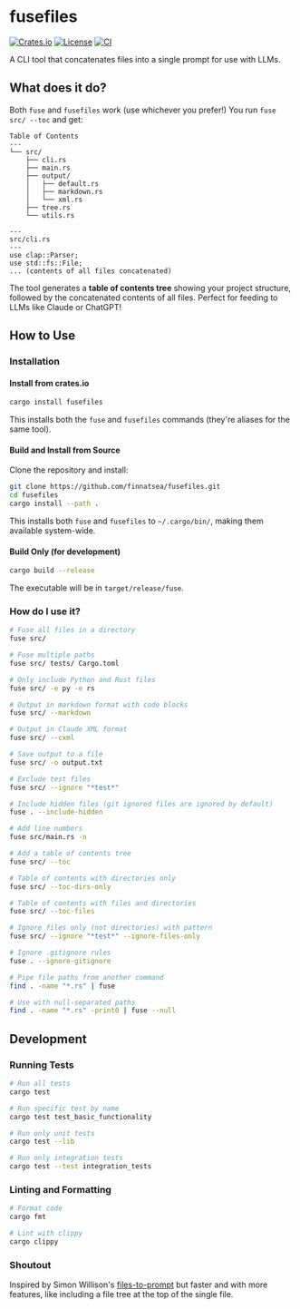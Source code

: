 # fusefiles

[![Crates.io](https://img.shields.io/crates/v/fusefiles.svg)](https://crates.io/crates/fusefiles)
[![License](https://img.shields.io/badge/license-Apache--2.0-blue.svg)](LICENSE)
[![CI](https://github.com/finnatsea/fusefiles/workflows/CI/badge.svg)](https://github.com/finnatsea/fusefiles/actions)

A CLI tool that concatenates files into a single prompt for use with LLMs.

## What does it do?

Both `fuse` and `fusefiles` work (use whichever you prefer!)
You run `fuse src/ --toc` and get:

```
Table of Contents
---
└── src/
    ├── cli.rs
    ├── main.rs
    ├── output/
    │   ├── default.rs
    │   ├── markdown.rs
    │   └── xml.rs
    ├── tree.rs
    └── utils.rs

---
src/cli.rs
---
use clap::Parser;
use std::fs::File;
... (contents of all files concatenated)
```

The tool generates a **table of contents tree** showing your project structure, followed by the concatenated contents of all files. Perfect for feeding to LLMs like Claude or ChatGPT!

## How to Use

### Installation

#### Install from crates.io

```bash
cargo install fusefiles
```

This installs both the `fuse` and `fusefiles` commands (they're aliases for the same tool).

#### Build and Install from Source

Clone the repository and install:

```bash
git clone https://github.com/finnatsea/fusefiles.git
cd fusefiles
cargo install --path .
```

This installs both `fuse` and `fusefiles` to `~/.cargo/bin/`, making them available system-wide.

#### Build Only (for development)

```bash
cargo build --release
```

The executable will be in `target/release/fuse`.


### How do I use it?

```bash
# Fuse all files in a directory
fuse src/

# Fuse multiple paths
fuse src/ tests/ Cargo.toml

# Only include Python and Rust files
fuse src/ -e py -e rs

# Output in markdown format with code blocks
fuse src/ --markdown

# Output in Claude XML format
fuse src/ --cxml

# Save output to a file
fuse src/ -o output.txt

# Exclude test files
fuse src/ --ignore "*test*"

# Include hidden files (git ignored files are ignored by default)
fuse . --include-hidden

# Add line numbers
fuse src/main.rs -n

# Add a table of contents tree
fuse src/ --toc

# Table of contents with directories only
fuse src/ --toc-dirs-only

# Table of contents with files and directories
fuse src/ --toc-files

# Ignore files only (not directories) with pattern
fuse src/ --ignore "*test*" --ignore-files-only

# Ignore .gitignore rules
fuse . --ignore-gitignore

# Pipe file paths from another command
find . -name "*.rs" | fuse

# Use with null-separated paths
find . -name "*.rs" -print0 | fuse --null
```

## Development

### Running Tests

```bash
# Run all tests
cargo test

# Run specific test by name
cargo test test_basic_functionality

# Run only unit tests
cargo test --lib

# Run only integration tests
cargo test --test integration_tests
```

### Linting and Formatting

```bash
# Format code
cargo fmt

# Lint with clippy
cargo clippy
```
### Shoutout
Inspired by Simon Willison's [files-to-prompt](https://github.com/simonw/files-to-prompt) but faster and with more features, like including a file tree at the top of the single file.